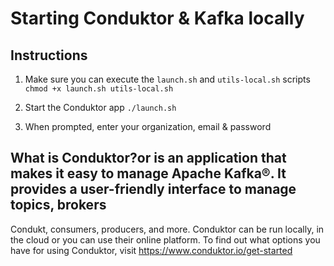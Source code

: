 # Starting Conduktor & Kafka locally

## Instructions
1. Make sure you can execute the `launch.sh` and `utils-local.sh` scripts
`chmod +x launch.sh utils-local.sh`

2. Start the Conduktor app
`./launch.sh`

3. When prompted, enter your organization, email & password

## What is Conduktor?or is an application that makes it easy to manage Apache Kafka®. It provides a user-friendly interface to manage topics, brokers
Condukt, consumers, producers, and more. Conduktor can be run locally, in the cloud or you can use their online platform. To find out what options you have for using Conduktor, visit https://www.conduktor.io/get-started
